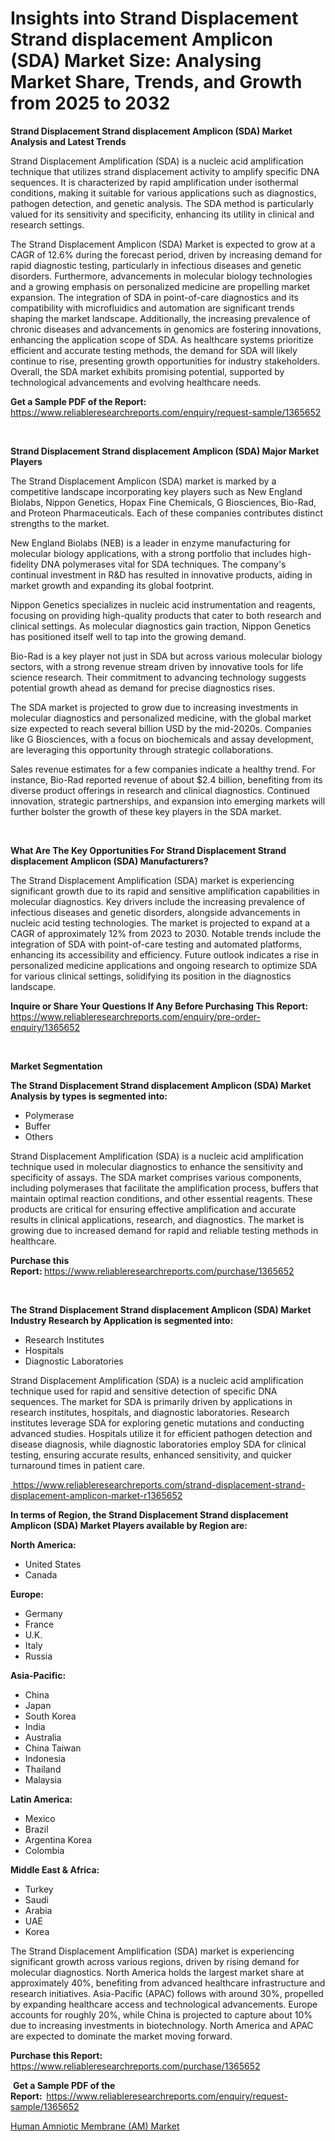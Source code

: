 <p><h1>Insights into Strand Displacement Strand displacement Amplicon (SDA) Market Size: Analysing Market Share, Trends, and Growth from 2025 to 2032</h1></p><p><strong>Strand Displacement Strand displacement Amplicon (SDA) Market Analysis and Latest Trends</strong></p>
<p><p>Strand Displacement Amplification (SDA) is a nucleic acid amplification technique that utilizes strand displacement activity to amplify specific DNA sequences. It is characterized by rapid amplification under isothermal conditions, making it suitable for various applications such as diagnostics, pathogen detection, and genetic analysis. The SDA method is particularly valued for its sensitivity and specificity, enhancing its utility in clinical and research settings.</p><p>The Strand Displacement Amplicon (SDA) Market is expected to grow at a CAGR of 12.6% during the forecast period, driven by increasing demand for rapid diagnostic testing, particularly in infectious diseases and genetic disorders. Furthermore, advancements in molecular biology technologies and a growing emphasis on personalized medicine are propelling market expansion. The integration of SDA in point-of-care diagnostics and its compatibility with microfluidics and automation are significant trends shaping the market landscape. Additionally, the increasing prevalence of chronic diseases and advancements in genomics are fostering innovations, enhancing the application scope of SDA. As healthcare systems prioritize efficient and accurate testing methods, the demand for SDA will likely continue to rise, presenting growth opportunities for industry stakeholders. Overall, the SDA market exhibits promising potential, supported by technological advancements and evolving healthcare needs.</p></p>
<p><strong>Get a Sample PDF of the Report:&nbsp;</strong> <a href="https://www.reliableresearchreports.com/enquiry/request-sample/1365652?utm_campaign=3032&utm_medium=2&utm_source=Github&utm_content=ia&utm_term=04032025&utm_id=strand-displacement-strand-displacement-amplicon-sda">https://www.reliableresearchreports.com/enquiry/request-sample/1365652</a></p>
<p>&nbsp;</p>
<p><strong>Strand Displacement Strand displacement Amplicon (SDA) Major Market Players</strong></p>
<p><p>The Strand Displacement Amplicon (SDA) market is marked by a competitive landscape incorporating key players such as New England Biolabs, Nippon Genetics, Hopax Fine Chemicals, G Biosciences, Bio-Rad, and Proteon Pharmaceuticals. Each of these companies contributes distinct strengths to the market.</p><p>New England Biolabs (NEB) is a leader in enzyme manufacturing for molecular biology applications, with a strong portfolio that includes high-fidelity DNA polymerases vital for SDA techniques. The company's continual investment in R&D has resulted in innovative products, aiding in market growth and expanding its global footprint.</p><p>Nippon Genetics specializes in nucleic acid instrumentation and reagents, focusing on providing high-quality products that cater to both research and clinical settings. As molecular diagnostics gain traction, Nippon Genetics has positioned itself well to tap into the growing demand.</p><p>Bio-Rad is a key player not just in SDA but across various molecular biology sectors, with a strong revenue stream driven by innovative tools for life science research. Their commitment to advancing technology suggests potential growth ahead as demand for precise diagnostics rises.</p><p>The SDA market is projected to grow due to increasing investments in molecular diagnostics and personalized medicine, with the global market size expected to reach several billion USD by the mid-2020s. Companies like G Biosciences, with a focus on biochemicals and assay development, are leveraging this opportunity through strategic collaborations.</p><p>Sales revenue estimates for a few companies indicate a healthy trend. For instance, Bio-Rad reported revenue of about $2.4 billion, benefiting from its diverse product offerings in research and clinical diagnostics. Continued innovation, strategic partnerships, and expansion into emerging markets will further bolster the growth of these key players in the SDA market.</p></p>
<p>&nbsp;</p>
<p><strong>What Are The Key Opportunities For Strand Displacement Strand displacement Amplicon (SDA) Manufacturers?</strong></p>
<p><p>The Strand Displacement Amplification (SDA) market is experiencing significant growth due to its rapid and sensitive amplification capabilities in molecular diagnostics. Key drivers include the increasing prevalence of infectious diseases and genetic disorders, alongside advancements in nucleic acid testing technologies. The market is projected to expand at a CAGR of approximately 12% from 2023 to 2030. Notable trends include the integration of SDA with point-of-care testing and automated platforms, enhancing its accessibility and efficiency. Future outlook indicates a rise in personalized medicine applications and ongoing research to optimize SDA for various clinical settings, solidifying its position in the diagnostics landscape.</p></p>
<p><strong>Inquire or Share Your Questions If Any Before Purchasing This Report:</strong> <a href="https://www.reliableresearchreports.com/enquiry/pre-order-enquiry/1365652?utm_campaign=3032&utm_medium=2&utm_source=Github&utm_content=ia&utm_term=04032025&utm_id=strand-displacement-strand-displacement-amplicon-sda">https://www.reliableresearchreports.com/enquiry/pre-order-enquiry/1365652</a></p>
<p>&nbsp;</p>
<p><strong>Market Segmentation</strong></p>
<p><strong>The Strand Displacement Strand displacement Amplicon (SDA) Market Analysis by types is segmented into:</strong></p>
<p><ul><li>Polymerase</li><li>Buffer</li><li>Others</li></ul></p>
<p><p>Strand Displacement Amplification (SDA) is a nucleic acid amplification technique used in molecular diagnostics to enhance the sensitivity and specificity of assays. The SDA market comprises various components, including polymerases that facilitate the amplification process, buffers that maintain optimal reaction conditions, and other essential reagents. These products are critical for ensuring effective amplification and accurate results in clinical applications, research, and diagnostics. The market is growing due to increased demand for rapid and reliable testing methods in healthcare.</p></p>
<p><strong>Purchase this Report:&nbsp;</strong><a href="https://www.reliableresearchreports.com/purchase/1365652?utm_campaign=3032&utm_medium=2&utm_source=Github&utm_content=ia&utm_term=04032025&utm_id=strand-displacement-strand-displacement-amplicon-sda">https://www.reliableresearchreports.com/purchase/1365652</a></p>
<p>&nbsp;</p>
<p><strong>The Strand Displacement Strand displacement Amplicon (SDA) Market Industry Research by Application is segmented into:</strong></p>
<p><ul><li>Research Institutes</li><li>Hospitals</li><li>Diagnostic Laboratories</li></ul></p>
<p><p>Strand Displacement Amplification (SDA) is a nucleic acid amplification technique used for rapid and sensitive detection of specific DNA sequences. The market for SDA is primarily driven by applications in research institutes, hospitals, and diagnostic laboratories. Research institutes leverage SDA for exploring genetic mutations and conducting advanced studies. Hospitals utilize it for efficient pathogen detection and disease diagnosis, while diagnostic laboratories employ SDA for clinical testing, ensuring accurate results, enhanced sensitivity, and quicker turnaround times in patient care.</p></p>
<p><a href="https://www.reliableresearchreports.com/strand-displacement-strand-displacement-amplicon-market-r1365652?utm_campaign=3032&utm_medium=2&utm_source=Github&utm_content=ia&utm_term=04032025&utm_id=strand-displacement-strand-displacement-amplicon-sda">&nbsp;https://www.reliableresearchreports.com/strand-displacement-strand-displacement-amplicon-market-r1365652</a></p>
<p><strong>In terms of Region, the Strand Displacement Strand displacement Amplicon (SDA) Market Players available by Region are:</strong></p>
<p>
    <p> <strong> North America: </strong>
        <ul>
            <li>United States</li>
            <li>Canada</li>
        </ul>
        </p> 
    <p> <strong> Europe: </strong>
        <ul>
            <li>Germany</li>
            <li>France</li>
            <li>U.K.</li>
            <li>Italy</li>
            <li>Russia</li>
        </ul>
        </p> 
    <p> <strong> Asia-Pacific: </strong>
        <ul>
            <li>China</li>
            <li>Japan</li>
            <li>South Korea</li>
            <li>India</li>
            <li>Australia</li>
            <li>China Taiwan</li>
            <li>Indonesia</li>
            <li>Thailand</li>
            <li>Malaysia</li>
        </ul>
        </p> 
    <p> <strong> Latin America: </strong>
        <ul>
            <li>Mexico</li>
            <li>Brazil</li>
            <li>Argentina Korea</li>
            <li>Colombia</li>
        </ul>
        </p> 
    <p> <strong> Middle East & Africa: </strong>
        <ul>
            <li>Turkey</li>
            <li>Saudi</li>
            <li>Arabia</li>
            <li>UAE</li>
            <li>Korea</li>
        </ul>
    </p>
    </p>
<p><p>The Strand Displacement Amplification (SDA) market is experiencing significant growth across various regions, driven by rising demand for molecular diagnostics. North America holds the largest market share at approximately 40%, benefiting from advanced healthcare infrastructure and research initiatives. Asia-Pacific (APAC) follows with around 30%, propelled by expanding healthcare access and technological advancements. Europe accounts for roughly 20%, while China is projected to capture about 10% due to increasing investments in biotechnology. North America and APAC are expected to dominate the market moving forward.</p></p>
<p><strong>Purchase this Report: </strong><a href="https://www.reliableresearchreports.com/purchase/1365652?utm_campaign=3032&utm_medium=2&utm_source=Github&utm_content=ia&utm_term=04032025&utm_id=strand-displacement-strand-displacement-amplicon-sda">https://www.reliableresearchreports.com/purchase/1365652</a></p>
<p>&nbsp;<strong>Get a Sample PDF of the Report:&nbsp;&nbsp;</strong><a href="https://www.reliableresearchreports.com/enquiry/request-sample/1365652?utm_campaign=3032&utm_medium=2&utm_source=Github&utm_content=ia&utm_term=04032025&utm_id=strand-displacement-strand-displacement-amplicon-sda">https://www.reliableresearchreports.com/enquiry/request-sample/1365652</a></p>
<p><strong></strong></p>
<p><p><a href="https://github.com/darenph8er/Market-Research-Report-List-1/blob/main/human-amniotic-membrane-am-market.md?utm_campaign=3032&utm_medium=2&utm_source=Github&utm_content=ia&utm_term=04032025&utm_id=strand-displacement-strand-displacement-amplicon-sda">Human Amniotic Membrane (AM) Market</a></p></p>
